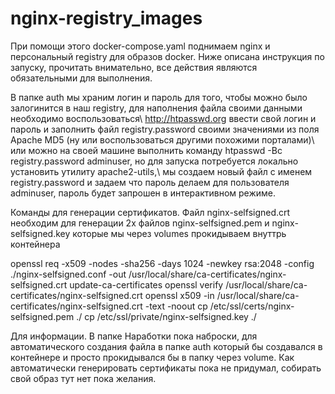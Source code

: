 # nginx-registry_images
При помощи этого docker-compose.yaml поднимаем nginx и персональный registry для образов docker.
Ниже описана инструкция по запуску, прочитать внимательно, все действия являются обязательными для выполнения.

В папке auth мы храним логин и пароль для того, чтобы можно было залогинится в наш registry, для наполнения файла своими данными необходимо воспользоваться\ http://htpasswd.org  ввести свой логин и пароль и заполнить файл registry.password своими значениями из поля Apache MD5 (ну или воспользоваться другими похожими порталами)\ или можно на своей машине выполнить команду htpasswd -Bc registry.password adminuser, но для запуска потребуется локально установить утилиту apache2-utils,\ мы создаем новый файл с именем registry.password и задаем что пароль делаем для пользователя adminuser, пароль будет запрошен в интерактивном режиме. 

Команды для генерации сертификатов.
Файл nginx-selfsigned.crt необходим для генерации 2х файлов nginx-selfsigned.pem  и  nginx-selfsigned.key которые мы через volumes прокидываем внуттрь контейнера

openssl req -x509 -nodes -sha256 -days 1024 -newkey rsa:2048 -config ./nginx-selfsigned.conf -out /usr/local/share/ca-certificates/nginx-selfsigned.crt
update-ca-certificates
openssl verify /usr/local/share/ca-certificates/nginx-selfsigned.crt
openssl x509 -in /usr/local/share/ca-certificates/nginx-selfsigned.crt -text -noout
cp /etc/ssl/certs/nginx-selfsigned.pem ./
cp /etc/ssl/private/nginx-selfsigned.key ./




Для информации.
В папке Наработки пока наброски, для автоматического создания файла в папке auth который бы создавался в контейнере и просто прокидывался бы в папку через volume.
Как автоматически генерировать сертификаты пока не придумал, собирать свой образ тут нет пока желания.
